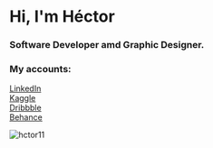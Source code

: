 <h1>Hi, I'm Héctor</h1>
<h3>Software Developer amd Graphic Designer.</h3>

<h3 align="left">My accounts:</h3>
<p align="left">
<a href="https://linkedin.com/in/hectorrivera222" target="_blank">LinkedIn</a>
<br>
<a href="https://kaggle.com/hctorrivera" target="_blank">Kaggle</a>
<br>
<a href="https://dribbble.com/hectorrivera222" target="_blank">Dribbble</a>
<br>
<a href="https://www.behance.net/hctorrivera3" target="_blank">Behance</a>
</p>

<p><img align="center" src="https://github-readme-stats.vercel.app/api/top-langs?username=hctor11&show_icons=true&locale=en&layout=compact" alt="hctor11" /></p>
